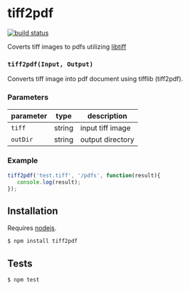 # tiff2pdf

[![build status](https://secure.travis-ci.org/cwhite911/tiff2pdf.png)](http://travis-ci.org/cwhite911/tiff2pdf)

Coverts tiff images to pdfs utilizing [libtiff](http://www.remotesensing.org/libtiff/man/tiff2pdf.1.html)


### `tiff2pdf(Input, Output)`

Converts tiff image into pdf document using tifflib (tiff2pdf).

### Parameters

| parameter | type   | description |
| --------- | ------ | ----------- |
| `tiff`   | string | input tiff image  |
| `outDir`  | string | output directory   |


### Example

```js
tiff2pdf('test.tiff', '/pdfs', function(result){
   console.log(result);
});
```

## Installation

Requires [nodejs](http://nodejs.org/).

```sh
$ npm install tiff2pdf
```

## Tests

```sh
$ npm test
```
